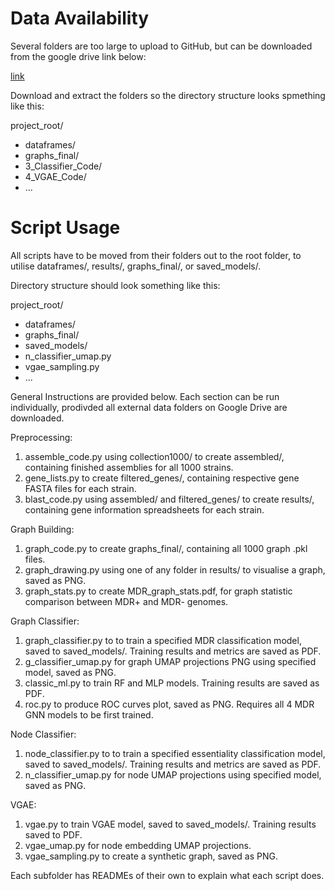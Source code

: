 # Data Availability
Several folders are too large to upload to GitHub, but can be downloaded from the google drive link below: 

[link
](https://drive.google.com/drive/folders/1bUzDr6qvss4kbZKA-cRYjEh5292Q4ed9?usp=drive_link)

Download and extract the folders so the directory structure looks spmething like this:

project_root/
- dataframes/
- graphs_final/
- 3_Classifier_Code/
- 4_VGAE_Code/
- ...

# Script Usage
All scripts have to be moved from their folders out to the root folder, to utilise dataframes/, results/, graphs\_final/, or saved\_models/.

Directory structure should look something like this: 

project_root/
- dataframes/
- graphs_final/
- saved\_models/
- n_classifier_umap.py
- vgae_sampling.py
- ...


General Instructions are provided below. 
Each section can be run individually, prodivded all external data folders on Google Drive are downloaded. 

Preprocessing: 
1) assemble_code.py using collection1000/ to create assembled/, containing finished assemblies for all 1000 strains. 
2) gene_lists.py to create filtered_genes/, containing respective gene FASTA files for each strain. 
3) blast_code.py using assembled/ and filtered_genes/ to create results/, containing gene information spreadsheets for each strain. 

Graph Building:
1) graph_code.py to create graphs_final/, containing all 1000 graph .pkl files. 
2) graph_drawing.py using one of any folder in results/ to visualise a graph, saved as PNG.
3) graph_stats.py to create MDR_graph_stats.pdf, for graph statistic comparison between MDR+ and MDR- genomes. 

Graph Classifier:
1) graph_classifier.py to to train a specified MDR classification model, saved to saved_models/. Training results and metrics are saved as PDF. 
2) g_classifier_umap.py for graph UMAP projections PNG using specified model, saved as PNG. 
3) classic_ml.py to train RF and MLP models. Training results are saved as PDF. 
4) roc.py to produce ROC curves plot, saved as PNG. Requires all 4 MDR GNN models to be first trained. 

Node Classifier:
1) node_classifier.py to to train a specified essentiality classification model, saved to saved_models/. Training results and metrics are saved as PDF. 
2) n_classifier_umap.py for node UMAP projections using specified model, saved as PNG. 

VGAE:
1) vgae.py to train VGAE model, saved to saved_models/. Training results saved to PDF. 
2) vgae_umap.py for node embedding UMAP projections.
3) vgae_sampling.py to create a synthetic graph, saved as PNG. 


Each subfolder has READMEs of their own to explain what each script does. 







